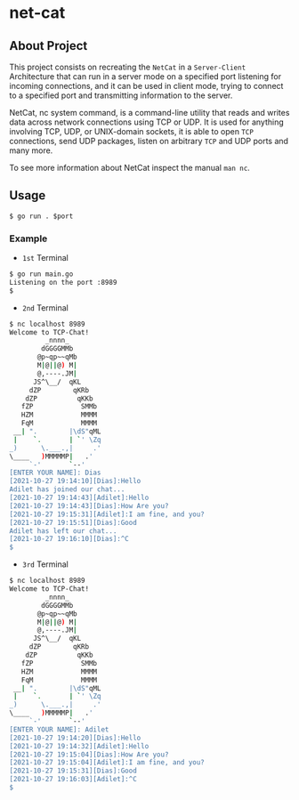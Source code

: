 # net-cat
## About Project
This project consists on recreating the `NetCat` in a `Server-Client` Architecture that can run in a server mode on a specified port listening for incoming connections, and it can be used in client mode, trying to connect to a specified port and transmitting information to the server.

NetCat, nc system command, is a command-line utility that reads and writes data across network connections using TCP or UDP. It is used for anything involving TCP, UDP, or UNIX-domain sockets, it is able to open `TCP` connections, send UDP packages, listen on arbitrary `TCP` and UDP ports and many more.

To see more information about NetCat inspect the manual `man nc`.
## Usage
```
$ go run . $port 
```
### Example
- `1st` Terminal
```bash
$ go run main.go
Listening on the port :8989
$ 
```
- `2nd` Terminal
```bash
$ nc localhost 8989
Welcome to TCP-Chat!
         _nnnn_
        dGGGGMMb
       @p~qp~~qMb
       M|@||@) M|
       @,----.JM|
      JS^\__/  qKL
     dZP        qKRb
    dZP          qKKb
   fZP            SMMb
   HZM            MMMM
   FqM            MMMM
 __| ".        |\dS"qML
 |    `.       | `' \Zq
_)      \.___.,|     .'
\____   )MMMMMP|   .'
     `-'       `--'
[ENTER YOUR NAME]: Dias
[2021-10-27 19:14:10][Dias]:Hello 
Adilet has joined our chat...
[2021-10-27 19:14:43][Adilet]:Hello
[2021-10-27 19:14:43][Dias]:How Are you?
[2021-10-27 19:15:31][Adilet]:I am fine, and you?
[2021-10-27 19:15:51][Dias]:Good
Adilet has left our chat...
[2021-10-27 19:16:10][Dias]:^C
$ 
```
- `3rd` Terminal
```bash
$ nc localhost 8989
Welcome to TCP-Chat!
         _nnnn_
        dGGGGMMb
       @p~qp~~qMb
       M|@||@) M|
       @,----.JM|
      JS^\__/  qKL
     dZP        qKRb
    dZP          qKKb
   fZP            SMMb
   HZM            MMMM
   FqM            MMMM
 __| ".        |\dS"qML
 |    `.       | `' \Zq
_)      \.___.,|     .'
\____   )MMMMMP|   .'
     `-'       `--'
[ENTER YOUR NAME]: Adilet
[2021-10-27 19:14:20][Dias]:Hello
[2021-10-27 19:14:32][Adilet]:Hello
[2021-10-27 19:15:04][Dias]:How Are you?
[2021-10-27 19:15:04][Adilet]:I am fine, and you?
[2021-10-27 19:15:31][Dias]:Good
[2021-10-27 19:16:03][Adilet]:^C
$ 
```